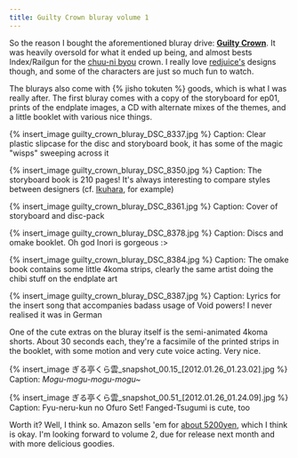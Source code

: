```yaml
---
title: Guilty Crown bluray volume 1
---
```


So the reason I bought the aforementioned bluray drive: **[Guilty Crown](http://www.guilty-crown.jp/)**. It was heavily oversold for what it ended up being, and almost bests Index/Railgun for the [chuu-ni byou](http://en.dic.pixiv.net/a/Chuunibyou) crown. I really love [redjuice's](http://redjuicegraphics.com/) designs though, and some of the characters are just so much fun to watch.

The blurays also come with {% jisho tokuten %} goods, which is what I was really after. The first bluray comes with a copy of the storyboard for ep01, prints of the endplate images, a CD with alternate mixes of the themes, and a little booklet with various nice things.


{% insert_image guilty_crown_bluray_DSC_8337.jpg %}
Caption: Clear plastic slipcase for the disc and storyboard book, it has some of the magic "wisps" sweeping across it

{% insert_image guilty_crown_bluray_DSC_8350.jpg %}
Caption: The storyboard book is 210 pages! It's always interesting to compare styles between designers (cf. [Ikuhara](http://mamesoku.com/archives/3229700.html), for example)

{% insert_image guilty_crown_bluray_DSC_8361.jpg %}
Caption: Cover of storyboard and disc-pack

{% insert_image guilty_crown_bluray_DSC_8378.jpg %}
Caption: Discs and omake booklet. Oh god Inori is gorgeous :>

{% insert_image guilty_crown_bluray_DSC_8384.jpg %}
Caption: The omake book contains some little 4koma strips, clearly the same artist doing the chibi stuff on the endplate art

{% insert_image guilty_crown_bluray_DSC_8387.jpg %}
Caption: Lyrics for the insert song that accompanies badass usage of Void powers! I never realised it was in German


One of the cute extras on the bluray itself is the semi-animated 4koma shorts. About 30 seconds each, they're a facsimile of the printed strips in the booklet, with some motion and very cute voice acting. Very nice.


{% insert_image ぎる亭くら雲_snapshot_00.15_[2012.01.26_01.23.02].jpg %}
Caption: *Mogu-mogu-mogu-mogu~*

{% insert_image ぎる亭くら雲_snapshot_00.51_[2012.01.26_01.24.09].jpg %}
Caption: Fyu-neru-kun no Ofuro Set! Fanged-Tsugumi is cute, too


Worth it? Well, I think so. Amazon sells 'em for [about 5200yen](http://www.amazon.co.jp/dp/B005WO7WE6), which I think is okay. I'm looking forward to volume 2, due for release next month and with more delicious goodies.


